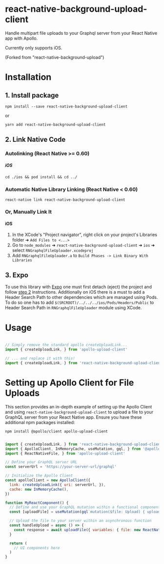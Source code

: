 # react-native-background-upload-client
Handle multipart file uploads to your Graphql server from your React Native app with Apollo.

Currently only supports iOS.

(Forked from "react-native-background-upload")

# Installation

## 1. Install package

`npm install --save react-native-background-upload-client`

or

`yarn add react-native-background-upload-client`

## 2. Link Native Code

### Autolinking (React Native >= 0.60)

##### iOS

`cd ./ios && pod install && cd ../`

### Automatic Native Library Linking (React Native < 0.60)

`react-native link react-native-background-upload-client`

### Or, Manually Link It

#### iOS

1. In the XCode's "Project navigator", right click on your project's Libraries folder ➜ `Add Files to <...>`
2. Go to `node_modules` ➜ `react-native-background-upload-client` ➜ `ios` ➜ select `RNGraphqlFileUploader.xcodeproj`
3. Add `RNGraphqlFileUploader.a` to `Build Phases -> Link Binary With Libraries`

## 3. Expo

To use this library with [Expo](https://expo.io) one must first detach (eject) the project and follow [step 2](#2-link-native-code) instructions. Additionally on iOS there is a must to add a Header Search Path to other dependencies which are managed using Pods. To do so one has to add `$(SRCROOT)/../../../ios/Pods/Headers/Public` to Header Search Path in `RNGraphqlFileUploader` module using XCode.

# Usage

```js

// Simply remove the standard apollo createUploadLink...
import { createUploadLink, } from 'apollo-upload-client'

// ... and replace it with this!
import { createUploadLink, } from 'react-native-background-upload-client'

```

# Setting up Apollo Client for File Uploads

This section provides an in-depth example of setting up the Apollo Client and using `react-native-background-upload-client` to upload a file to your GraphQL server from your React Native app. Ensure you have these additional npm packages installed:

`npm install @apollo/client apollo-upload-client`

```js

import { createUploadLink, } from 'react-native-background-upload-client'
import { ApolloClient, InMemoryCache, useMutation, gql, } from '@apollo/client'
import { ReactNativeFile, } from 'apollo-upload-client'

// Define your GraphQL server URL
const serverUrl = 'https://your-server-url/graphql'

// Initialize the Apollo Client
const apolloClient = new ApolloClient({
  link: createUploadLink({ uri: serverUrl, }),
  cache: new InMemoryCache(),
})

function MyReactComponent() {
  // Define and use your GraphQL mutation within a functional component
  const [uploadFile] = useMutation(gql`mutation($file: Upload) { uploadFile(input: { image: $file }) }`)

  // Upload the file to your server within an asynchronous function
  const handleUpload = async () => {
    const response = await uploadFile({ variables: { file: new ReactNativeFile({ uri: 'path-to-file', name: 'file', }), }, })
  }

  return (
    // UI components here
  )
}

```
